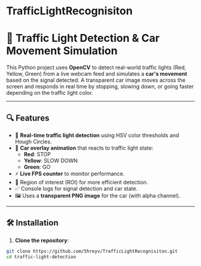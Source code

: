 # TrafficLightRecognisiton
# 🚦 Traffic Light Detection & Car Movement Simulation

This Python project uses **OpenCV** to detect real-world traffic lights (Red, Yellow, Green) from a live webcam feed and simulates a **car's movement** based on the signal detected. A transparent car image moves across the screen and responds in real time by stopping, slowing down, or going faster depending on the traffic light color.

---

## 🔍 Features

- 🎥 **Real-time traffic light detection** using HSV color thresholds and Hough Circles.
- 🚗 **Car overlay animation** that reacts to traffic light state:
  - **Red**: STOP
  - **Yellow**: SLOW DOWN
  - **Green**: GO
- ⚡ **Live FPS counter** to monitor performance.
- 📌 Region of interest (ROI) for more efficient detection.
- ✅ Console logs for signal detection and car state.
- 🖼️ Uses a **transparent PNG image** for the car (with alpha channel).

---

## 🛠️ Installation

1. **Clone the repository**:

```bash
git clone https://github.com/5hreyv/TrafficLightRecognisiton.git
cd traffic-light-detection
